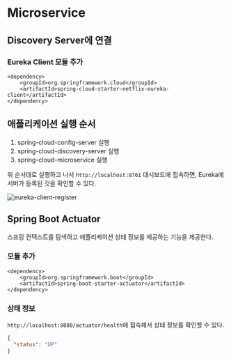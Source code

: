 # Microservice

## Discovery Server에 연결

### Eureka Client 모듈 추가
```
<dependency>
    <groupId>org.springframework.cloud</groupId>
    <artifactId>spring-cloud-starter-netflix-eureka-client</artifactId>
</dependency>
```

## 애플리케이션 실행 순서
1. spring-cloud-config-server 실행
2. spring-cloud-discovery-server 실행
3. spring-cloud-microservice 실행

위 순서대로 실행하고 나서 <code>http://localhost:8761</code> 대시보드에 접속하면, Eureka에 서버가 등록된 것을 확인할 수 있다.

![eureka-client-register](https://user-images.githubusercontent.com/43853352/74399216-6f08e380-4e5d-11ea-94fd-307d3dd16946.png)

## Spring Boot Actuator
스프링 컨텍스트를 탐색하고 애플리케이션 상태 정보를 제공하는 기능을 제공한다.

### 모듈 추가
```
<dependency>
    <groupId>org.springframework.boot</groupId>
    <artifactId>spring-boot-starter-actuator</artifactId>
</dependency>
```

### 상태 정보
<code>http://localhost:8080/actuator/health</code>에 접속해서 상태 정보를 확인할 수 있다.

```json
{
  "status": "UP"
}
```